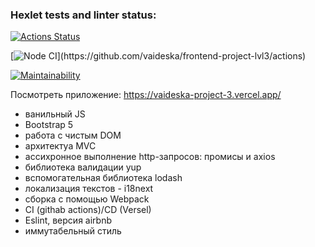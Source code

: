### Hexlet tests and linter status:
[![Actions Status](https://github.com/vaideska/frontend-project-lvl3/workflows/hexlet-check/badge.svg)](https://github.com/vaideska/frontend-project-lvl3/actions)

[![Node CI](https://github.com/vaideska/frontend-project-lvl3/workflows/Node%20CI/badge.svg?)](https://github.com/vaideska/frontend-project-lvl3/actions)

[![Maintainability](https://api.codeclimate.com/v1/badges/bc01150db71cc3a29270/maintainability)](https://codeclimate.com/github/vaideska/frontend-project-lvl3/maintainability)

Посмотреть приложение: https://vaideska-project-3.vercel.app/

* ванильный JS
* Bootstrap 5
* работа с чистым DOM
* архитектуа MVC
* ассихронное выполнение http-запросов: промисы и axios
* библиотека валидации yup
* вспомогательная библиотека lodash
* локализация текстов - i18next
* сборка с помощью Webpack
* CI (githab actions)/CD (Versel)
* Eslint, версия airbnb
* иммутабельный стиль

